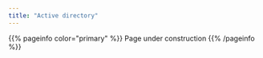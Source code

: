 ```yaml
---
title: "Active directory"
---
```


{{% pageinfo color="primary" %}}
Page under construction
{{% /pageinfo %}}
